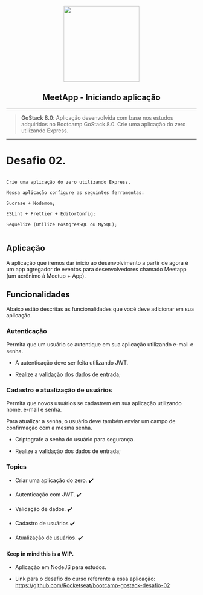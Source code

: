  <p  align="center">

<a  href="https://nodejs.org/en/"  target="_blank">
<p align="center">
  <img width="auto" height="200" src="https://i.imgur.com/6syIF0C.png">
</p>
</a>

</p>


<h2  align="center">MeetApp - Iniciando aplicação</h2>


---
> **GoStack 8.0**: Aplicação desenvolvida com base nos estudos adquiridos no Bootcamp GoStack 8.0. Crie uma aplicação do zero utilizando Express.
---


# Desafio 02.


```

Crie uma aplicação do zero utilizando Express.

Nessa aplicação configure as seguintes ferramentas:

Sucrase + Nodemon;

ESLint + Prettier + EditorConfig;

Sequelize (Utilize PostgresSQL ou MySQL);


```

## Aplicação



A aplicação que iremos dar início ao desenvolvimento a partir de agora é um app agregador de eventos para desenvolvedores chamado Meetapp (um acrônimo à Meetup + App).



## Funcionalidades



Abaixo estão descritas as funcionalidades que você deve adicionar em sua aplicação.



### Autenticação



Permita que um usuário se autentique em sua aplicação utilizando e-mail e senha.



- A autenticação deve ser feita utilizando JWT.

- Realize a validação dos dados de entrada;



### Cadastro e atualização de usuários



Permita que novos usuários se cadastrem em sua aplicação utilizando nome, e-mail e senha.



Para atualizar a senha, o usuário deve também enviar um campo de confirmação com a mesma senha.



- Criptografe a senha do usuário para segurança.

- Realize a validação dos dados de entrada;



### Topics



* Criar uma aplicação do zero. :heavy_check_mark:

* Autenticação com JWT. :heavy_check_mark:

* Validação de dados. :heavy_check_mark:

* Cadastro de usuários :heavy_check_mark:

* Atualização de usuários. :heavy_check_mark:




#### Keep in mind this is a WIP.



- Aplicação em NodeJS para estudos.

- Link para o desafio do curso referente a essa aplicação: <https://github.com/Rocketseat/bootcamp-gostack-desafio-02>
